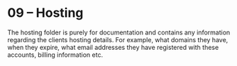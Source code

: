# 09 – Hosting

The hosting folder is purely for documentation and contains any information regarding the clients hosting details. For example, what domains they have, when they expire, what email addresses they have registered with these accounts, billing information etc.
